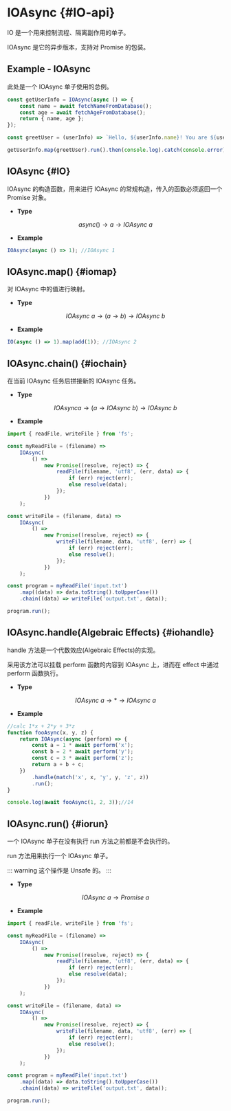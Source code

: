 # IOAsync {#IO-api}

IO 是一个用来控制流程、隔离副作用的单子。

IOAsync 是它的异步版本，支持对 Promise 的包装。

## Example - IOAsync

此处是一个 IOAsync 单子使用的总例。

```js
const getUserInfo = IOAsync(async () => {
	const name = await fetchNameFromDatabase();
	const age = await fetchAgeFromDatabase();
	return { name, age };
});

const greetUser = (userInfo) => `Hello, ${userInfo.name}! You are ${userInfo.age} years old.`;

getUserInfo.map(greetUser).run().then(console.log).catch(console.error);
```

## IOAsync {#IO}

IOAsync 的构造函数，用来进行 IOAsync 的常规构造，传入的函数必须返回一个 Promise 对象。

-   **Type**

$$async()\to a\to IOAsync\ a$$

-   **Example**

```js
IOAsync(async () => 1); //IOAsync 1
```

## IOAsync.map() {#iomap}

对 IOAsync 中的值进行映射。

-   **Type**

$$IOAsync\ a\to (a\to b)\to IOAsync\ b$$

-   **Example**

```js
IO(async () => 1).map(add(1)); //IOAsync 2
```

## IOAsync.chain() {#iochain}

在当前 IOAsync 任务后拼接新的 IOAsync 任务。

-   **Type**

$$IOAsync a\to (a\to IOAsync\ b)\to IOAsync\ b$$

-   **Example**

```js
import { readFile, writeFile } from 'fs';

const myReadFile = (filename) =>
	IOAsync(
		() =>
			new Promise((resolve, reject) => {
				readFile(filename, 'utf8', (err, data) => {
					if (err) reject(err);
					else resolve(data);
				});
			})
	);

const writeFile = (filename, data) =>
	IOAsync(
		() =>
			new Promise((resolve, reject) => {
				writeFile(filename, data, 'utf8', (err) => {
					if (err) reject(err);
					else resolve();
				});
			})
	);

const program = myReadFile('input.txt')
	.map((data) => data.toString().toUpperCase())
	.chain((data) => writeFile('output.txt', data));

program.run();
```

## IOAsync.handle(Algebraic Effects) {#iohandle}

handle 方法是一个代数效应(Algebraic Effects)的实现。

采用该方法可以挂载 perform 函数的内容到 IOAsync 上，进而在 effect 中通过 perform 函数执行。

-   **Type**

$$IOAsync\ a\to *\to IOAsync\ a$$

-   **Example**

```js
//calc 1*x + 2*y + 3*z
function fooAsync(x, y, z) {
	return IOAsync(async (perform) => {
		const a = 1 * await perform('x');
		const b = 2 * await perform('y');
		const c = 3 * await perform('z');
		return a + b + c;
	})
		.handle(match('x', x, 'y', y, 'z', z))
		.run();
}

console.log(await fooAsync(1, 2, 3));//14
```

## IOAsync.run() {#iorun}


一个 IOAsync 单子在没有执行 run 方法之前都是不会执行的。

run 方法用来执行一个 IOAsync 单子。

::: warning
这个操作是 Unsafe 的。
:::

-   **Type**

$$IOAsync\ a\to Promise\ a$$

-   **Example**

```js
import { readFile, writeFile } from 'fs';

const myReadFile = (filename) =>
	IOAsync(
		() =>
			new Promise((resolve, reject) => {
				readFile(filename, 'utf8', (err, data) => {
					if (err) reject(err);
					else resolve(data);
				});
			})
	);

const writeFile = (filename, data) =>
	IOAsync(
		() =>
			new Promise((resolve, reject) => {
				writeFile(filename, data, 'utf8', (err) => {
					if (err) reject(err);
					else resolve();
				});
			})
	);

const program = myReadFile('input.txt')
	.map((data) => data.toString().toUpperCase())
	.chain((data) => writeFile('output.txt', data));

program.run();
```
